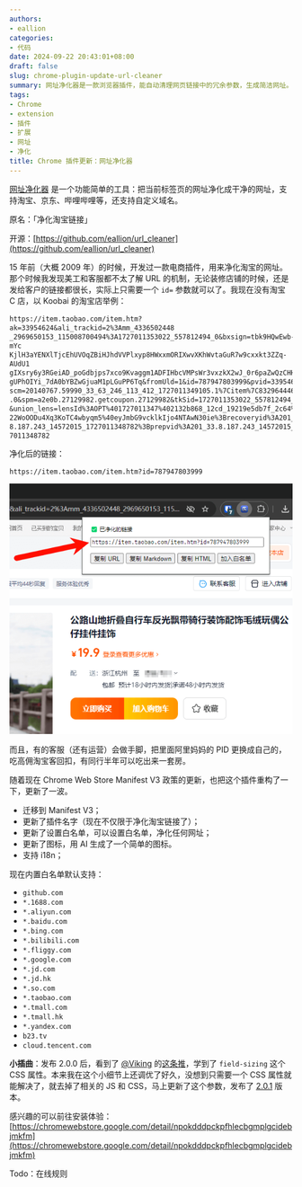 ```yaml
---
authors:
- eallion
categories:
- 代码
date: 2024-09-22 20:43:01+08:00
draft: false
slug: chrome-plugin-update-url-cleaner
summary: 网址净化器是一款浏览器插件，能自动清理网页链接中的冗余参数，生成简洁网址。最初为解决淘宝链接过长问题而开发，现支持京东、哔哩哔哩等平台，并允许用户自定义域名规则。开发者曾观察到电商从业者常分享含大量无用参数的链接，实际只需保留核心ID即可。插件已开源，
tags:
- Chrome
- extension
- 插件
- 扩展
- 网址
- 净化
title: Chrome 插件更新：网址净化器
---
```


[网址净化器](https://chromewebstore.google.com/detail/npokdddpckpfhlecbgmplgcidebjmkfm) 是一个功能简单的工具：把当前标签页的网址净化成干净的网址，支持淘宝、京东、哔哩哔哩等，还支持自定义域名。

原名：「净化淘宝链接」

开源：[https://github.com/eallion/url_cleaner](https://github.com/eallion/url_cleaner)

15 年前（大概 2009 年）的时候，开发过一款电商插件，用来净化淘宝的网址。那个时候我发现美工和客服都不太了解 URL 的机制，无论装修店铺的时候，还是发给客户的链接都很长，实际上只需要一个 `id=` 参数就可以了。我现在没有淘宝 C 店，以 Koobai 的淘宝店举例：

```text
https://item.taobao.com/item.htm?ak=33954624&ali_trackid=2%3Amm_4336502448
_2969650153_115008700494%3A1727011353022_557812494_0&bxsign=tbk9HQwEwb-mYc
KjlH3aYENXlTjcEhUVOqZBiHJhdVVPlxyp8HWxxmORIXwvXKhWvtaGuR7w9cxxkt3ZZq-AUdU1
gIXsry6y3RGeiAD_poGdbjps7xco9Kvaggm1ADFIHbcVMPsWr3vxzkX2wJ_0r6paZwQzCHHFWR
gUPhOIYi_7dA0bYBZwGjuaM1pLGuPP6Tq&fromUld=1&id=787947803999&pvid=33954624&
scm=20140767.59990_33_63_246_113_412_1727011349105.1%7Citem%7C832964446361
.0&spm=a2e0b.27129982.getcoupon.27129982&tkSid=1727011353022_557812494_0.0
&union_lens=lensId%3AOPT%401727011347%402132b868_12cd_19219e5db7f_2c64%400
22WoOODu4Xq3KoTC4wbyqm5%40eyJmbG9vcklkIjo4NTAwN30ie%3Brecoveryid%3A201_33.
8.187.243_14572015_1727011348782%3Bprepvid%3A201_33.8.187.243_14572015_172
7011348782
```

净化后的链接：

```text
https://item.taobao.com/item.htm?id=787947803999
```

![](qszy_url_cleaner_screenshot.png)

而且，有的客服（还有运营）会做手脚，把里面阿里妈妈的 PID 更换成自己的，吃高佣淘宝客回扣，有同行半年可以吃出来一套房。

随着现在 Chrome Web Store Manifest V3 政策的更新，也把这个插件重构了一下，更新了一波。

- 迁移到 Manifest V3；
- 更新了插件名字（现在不仅限于净化淘宝链接了）；
- 更新了设置白名单，可以设置白名单，净化任何网址；
- 更新了图标，用 AI 生成了一个简单的图标。
- 支持 i18n；

现在内置白名单默认支持：

- `github.com`
- `*.1688.com`
- `*.aliyun.com`
- `*.baidu.com`
- `*.bing.com`
- `*.bilibili.com`
- `*.fliggy.com`
- `*.google.com`
- `*.jd.com`
- `*.jd.hk`
- `*.so.com`
- `*.taobao.com`
- `*.tmall.com`
- `*.tmall.hk`
- `*.yandex.com`
- `b23.tv`
- `cloud.tencent.com`

**小插曲**：发布 2.0.0 后，看到了 [@Viking](https://x.com/vikingmute) 的[这条推](https://x.com/vikingmute/status/1837016227585347897)，学到了 `field-sizing` 这个 CSS 属性。本来我在这个小细节上还调优了好久，没想到只需要一个 CSS 属性就能解决了，就去掉了相关的 JS 和 CSS，马上更新了这个参数，发布了 [2.0.1](https://github.com/eallion/url_cleaner/commit/522dcb6e1efb83247621db35bf1daf7959cb7ef9) 版本。

感兴趣的可以前往安装体验：
[https://chromewebstore.google.com/detail/npokdddpckpfhlecbgmplgcidebjmkfm](https://chromewebstore.google.com/detail/npokdddpckpfhlecbgmplgcidebjmkfm)

Todo：在线规则